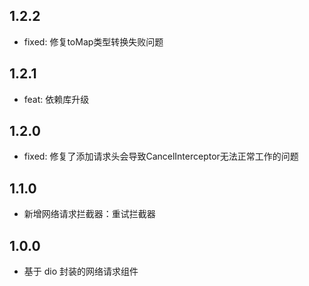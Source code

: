 ## 1.2.2

* fixed: 修复toMap类型转换失败问题

## 1.2.1

* feat: 依赖库升级

## 1.2.0

* fixed: 修复了添加请求头会导致CancelInterceptor无法正常工作的问题

## 1.1.0

* 新增网络请求拦截器：重试拦截器

## 1.0.0

* 基于 dio 封装的网络请求组件
